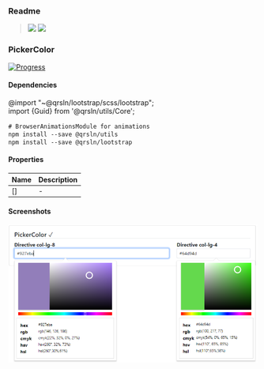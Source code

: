 ### Readme

> [![](https://img.shields.io/badge/Main-readme‌‌‌‌‌‌‌-white)](../../readme.md)
> [![](https://img.shields.io/badge/usage‌‌‌‌‌‌‌-orange)](usage.md)

### PickerColor

[![Progress](https://img.shields.io/badge/Demo-✔☐☐☐☐‌‌‌‌‌‌‌-blue)](https://krsln.github.io/NgLootBox/Beta/PickerColor)

#### Dependencies
@import "~@qrsln/lootstrap/scss/lootstrap";  
import {Guid} from '@qrsln/utils/Core';

```shell
# BrowserAnimationsModule for animations
npm install --save @qrsln/utils
npm install --save @qrsln/lootstrap

```

#### Properties

Name | Description
 --- | ---  
[] | -

#### Screenshots

![](../../../../Images/Screenshots/PickerColor_2021-08-12.png "PickerColor")
